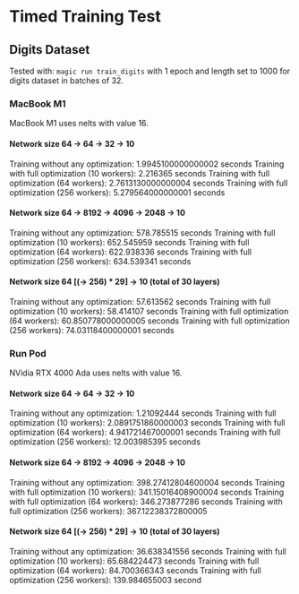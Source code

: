 # Timed Training Test

## Digits Dataset

Tested with: `magic run train_digits` with 1 epoch and length set to 1000 for digits dataset in batches of 32.

### MacBook M1

MacBook M1 uses nelts with value 16.

#### Network size 64 -> 64 -> 32 -> 10

Training without any optimization: 1.9945100000000002 seconds
Training with full optimization (10 workers): 2.216365 seconds
Training with full optimization (64 workers): 2.7613130000000004 seconds
Training with full optimization (256 workers): 5.279564000000001 seconds

#### Network size 64 -> 8192 -> 4096 -> 2048 -> 10

Training without any optimization: 578.785515 seconds
Training with full optimization (10 workers): 652.545959 seconds
Training with full optimization (64 workers): 622.938336 seconds
Training with full optimization (256 workers): 634.539341 seconds

#### Network size 64 [(-> 256) * 29] -> 10 (total of 30 layers)

Training without any optimization: 57.613562 seconds
Training with full optimization (10 workers): 58.414107 seconds
Training with full optimization (64 workers): 60.850778000000005 seconds
Training with full optimization (256 workers): 74.03118400000001 seconds

### Run Pod

NVidia RTX 4000 Ada uses nelts with value 16.

#### Network size 64 -> 64 -> 32 -> 10

Training without any optimization: 1.21092444 seconds
Training with full optimization (10 workers): 2.0891751860000003 seconds
Training with full optimization (64 workers): 4.941721467000001 seconds
Training with full optimization (256 workers): 12.003985395 seconds

#### Network size 64 -> 8192 -> 4096 -> 2048 -> 10

Training without any optimization: 398.27412804600004 seconds
Training with full optimization (10 workers): 341.15016408900004 seconds
Training with full optimization (64 workers): 346.273877286 seconds
Training with full optimization (256 workers): 367.12238372800005

#### Network size 64 [(-> 256) * 29] -> 10 (total of 30 layers)

Training without any optimization: 36.638341556 seconds
Training with full optimization (10 workers): 65.684224473 seconds
Training with full optimization (64 workers): 84.700366343 seconds
Training with full optimization (256 workers): 139.984655003 second
